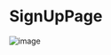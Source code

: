 # SignUpPage
![image](https://github.com/pradnyaschavhan/SignUpPage/assets/110411069/7bca77d7-91b8-4c19-8292-7fe0d4e89cd9)
